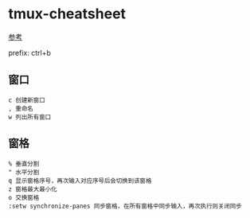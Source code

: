 # tmux-cheatsheet

[参考](https://gist.github.com/ryerh/14b7c24dfd623ef8edc7)

prefix: ctrl+b

## 窗口

```
c 创建新窗口
, 重命名
w 列出所有窗口
```

## 窗格

```
% 垂直分割
" 水平分割
q 显示窗格序号，再次输入对应序号后会切换到该窗格
z 窗格最大最小化
o 交换窗格
:setw synchronize-panes 同步窗格，在所有窗格中同步输入，再次执行则关闭同步
```
